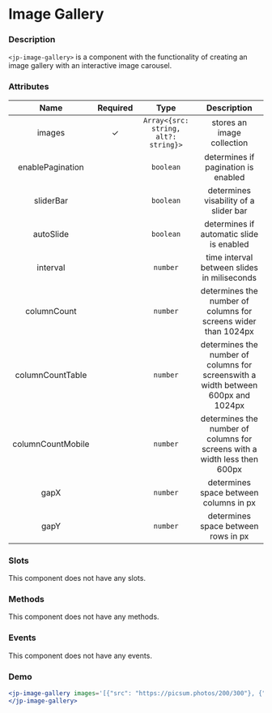# Image Gallery

### Description

`<jp-image-gallery>` is a component with the functionality of creating an image gallery with an interactive image carousel.

### Attributes

|      **Name**     | **Required** |                **Type**              |                                  **Description**                                  |
| :---------------: | :----------: | :----------------------------------: | :-------------------------------------------------------------------------------: |
|      images       |       ✓      | `Array<{src: string, alt?: string}>` |                             stores an image collection                            |
|  enablePagination |              |                `boolean`             |                         determines if pagination is enabled                       |
|     sliderBar     |              |                `boolean`             |                        determines visability of a slider bar                      |
|     autoSlide     |              |                `boolean`             |                       determines if automatic slide is enabled                    |
|      interval     |              |                `number`              |                      time interval between slides in miliseconds                  |
|    columnCount    |              |                `number`              |            determines the number of columns for screens wider than 1024px         |
| columnCountTable  |              |                `number`              | determines the number of columns for screenswith a width between 600px and 1024px |
| columnCountMobile |              |                `number`              |     determines the number of columns for screens with a width less then 600px     |
|        gapX       |              |                `number`              |                        determines space between columns in px                     |
|        gapY       |              |                `number`              |                          determines space between rows in px                      |
  
### Slots

This component does not have any slots.


### Methods

This component does not have any methods.


### Events

This component does not have any events. 

### Demo

```jsx live
<jp-image-gallery images='[{"src": "https://picsum.photos/200/300"}, {"src": "https://picsum.photos/200/200"}, {"src": "https://picsum.photos/300/300"}, {"src": "https://picsum.photos/200/300"}, {"src": "https://picsum.photos/300/400"}, {"src": "https://picsum.photos/200/300"}, {"src": "https://picsum.photos/400/400"}, {"src": "https://picsum.photos/300/600"}, {"src": "https://picsum.photos/800/400"}, {"src": "https://picsum.photos/700/900"}, {"src": "https://picsum.photos/500/500"}, {"src": "https://picsum.photos/800/700"}] '>
</jp-image-gallery>
```